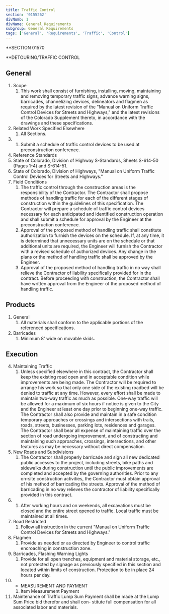 ```yaml
---
title: Traffic Control
section: '0155262'
divNumb: 1
divName: General Requirements
subgroup: General Requirements
tags: ['General', 'Requirements', 'Traffic', 'Control']
---
```


\*\*SECTION 01570

\*\*DETOURING/TRAFFIC CONTROL

## General

1.  Scope
    1. This work shall consist of furnishing, installing, moving, maintaining and removing temporary traffic signs, advance warning signs, barricades, channelizing devices, delineators and flagmen as required by the latest revision of the "Manual on Uniform Traffic Control Devices for Streets and Highways," and the latest revisions of the Colorado Supplement thereto, in accordance with the drawings and these specifications.
2.  Related Work Specified Elsewhere
    1. All Sections.
3.  1.  Submit a schedule of traffic control devices to be used at preconstruction conference.
4.  Reference Standards
5.  State of Colorado, Division of Highway S-Standards, Sheets S-614-50 (Pages 1-4) and S-614-51.
6.  State of Colorado, Division of Highways, "Manual on Uniform Traffic Control Devices for Streets and Highways."
7.  Field Conditions
    1. The traffic control through the construction areas is the responsibility of the Contractor. The Contractor shall propose methods of handling traffic for each of the different stages of construction within the guidelines of this specification. The Contractor will prepare a schedule of traffic control devices necessary for each anticipated and identified construction operation and shall submit a schedule for approval by the Engineer at the preconstruction conference.
    1. Approval of the proposed method of handling traffic shall constitute authorization to furnish the devices on the schedule. If, at any time, it is determined that unnecessary units are on the schedule or that additional units are required, the Engineer will furnish the Contractor with a revised schedule of authorized devices. Any change in the plans or the method of handling traffic shall be approved by the Engineer.
    1. Approval of the proposed method of handling traffic in no way shall relieve the Contractor of liability specifically provided for in the contract. Before proceeding with construction, the Contractor shall have written approval from the Engineer of the proposed method of handling traffic.

## Products

1. General
   1. All materials shall conform to the applicable portions of the referenced specifications.
2. Barricades
   1. Minimum 8' wide on movable skids.

## Execution

4.  Maintaining Traffic
    1. Unless specified elsewhere in this contract, the Contractor shall keep the existing road open and in acceptable condition while improvements are being made. The Contractor will be required to arrange his work so that only one side of the existing roadbed will be denied to traffic at any time. However, every effort shall be made to maintain two-way traffic as much as possible. One-way traffic will be allowed for a maximum of six hours if notice is given to the City and the Engineer at least one day prior to beginning one-way traffic. The Contractor shall also provide and maintain in a safe condition temporary approaches or crossings and intersections with trails, roads, streets, businesses, parking lots, residences and garages. The Contractor shall bear all expense of maintaining traffic over the section of road undergoing improvement, and of constructing and maintaining such approaches, crossings, intersections, and other features as may be necessary without direct compensation.
5.  New Roads and Subdivisions
    1. The Contractor shall properly barricade and sign all new dedicated public accesses to the project, including streets, bike paths and sidewalks during construction until the public improvements are completed and accepted by the governing authorities. Prior to any on-site construction activities, the Contractor must obtain approval of his method of barricading the streets. Approval of the method of barricading in no way relieves the contractor of liability specifically provided in this contract.
6.  1. After working hours and on weekends, all excavations must be closed and the entire street opened to traffic. Local traffic must be maintained at all times.
7.  Road Restricted
    1. Follow all instruction in the current "Manual on Uniform Traffic Control Devices for Streets and Highways."
8.  Flagmen
    1. Provide as needed or as directed by Engineer to control traffic encroaching in construction zone.
9.  Barricades, Flashing Warning Lights
    1. Provide for all open trenches, equipment and material storage, etc., not protected by signage as previously specified in this section and located within limits of construction. Protection to be in place 24 hours per day.
10. - MEASUREMENT AND PAYMENT
    1. Item Measurement Payment
11. Maintenance of Traffic Lump Sum Payment shall be made at the Lump Sum Price bid therefor and shall con- stitute full compensation for all associated labor and materials.
